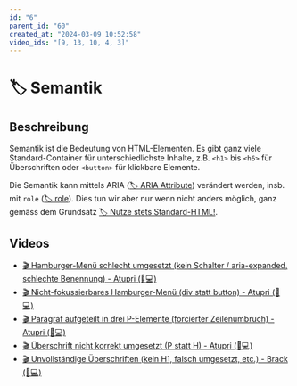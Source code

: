 ```yaml
---
id: "6"
parent_id: "60"
created_at: "2024-03-09 10:52:58"
video_ids: "[9, 13, 10, 4, 3]"
---
```


# 🏷️ Semantik

## Beschreibung

Semantik ist die Bedeutung von HTML-Elementen. Es gibt ganz viele Standard-Container für unterschiedlichste Inhalte, z.B. `<h1>` bis `<h6>` für Überschriften oder `<button>` für klickbare Elemente.

Die Semantik kann mittels ARIA ([🏷️ ARIA Attribute](/de/tags/aria-attribute)) verändert werden, insb. mit `role` ([🏷️ role](/de/tags/role)). Dies tun wir aber nur wenn nicht anders möglich, ganz gemäss dem Grundsatz [🏷️ Nutze stets Standard-HTML!](/de/tags/nutze-stets-standard-html).

## Videos

- [🎬 Hamburger-Menü schlecht umgesetzt (kein Schalter / aria-expanded, schlechte Benennung) - Atupri (🚨💻)](/de/videos/hamburger-menue-schlecht-umgesetzt-kein-schalter-aria-expanded-schlechte-benennung-atupri)
- [🎬 Nicht-fokussierbares Hamburger-Menü (div statt button) - Atupri (🚨💻)](/de/videos/nicht-fokussierbares-hamburger-menue-div-statt-button-atupri)
- [🎬 Paragraf aufgeteilt in drei P-Elemente (forcierter Zeilenumbruch) - Atupri (🚨💻)](/de/videos/paragraf-aufgeteilt-in-drei-p-elemente-forcierter-zeilenumbruch-atupri)
- [🎬 Überschrift nicht korrekt umgesetzt (P statt H) - Atupri (🚨💻)](/de/videos/ueberschrift-nicht-korrekt-umgesetzt-p-statt-h-atupri)
- [🎬 Unvollständige Überschriften (kein H1, falsch umgesetzt, etc.) - Brack (🚨💻)](/de/videos/unvollstaendige-ueberschriften-kein-h1-falsch-umgesetzt-etc-brack)
